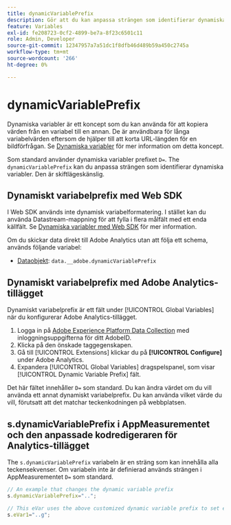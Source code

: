 ```yaml
---
title: dynamicVariablePrefix
description: Gör att du kan anpassa strängen som identifierar dynamiska variabler.
feature: Variables
exl-id: fe208723-0cf2-4899-be7a-8f23c6501c11
role: Admin, Developer
source-git-commit: 12347957a7a51dc1f8dfb46d489b59a450c2745a
workflow-type: tm+mt
source-wordcount: '266'
ht-degree: 0%

---
```


# dynamicVariablePrefix

Dynamiska variabler är ett koncept som du kan använda för att kopiera värden från en variabel till en annan. De är användbara för långa variabelvärden eftersom de hjälper till att korta URL-längden för en bildförfrågan. Se [Dynamiska variabler](../page-vars/dynamic-variables.md) för mer information om detta koncept.

Som standard använder dynamiska variabler prefixet `D=`. The `dynamicVariablePrefix` kan du anpassa strängen som identifierar dynamiska variabler. Den är skiftlägeskänslig.

## Dynamiskt variabelprefix med Web SDK

I Web SDK används inte dynamisk variabelformatering. I stället kan du använda Datastream-mappning för att fylla i flera målfält med ett enda källfält. Se [Dynamiska variabler med Web SDK](../page-vars/dynamic-variables.md#dynamic-variables-using-the-web-sdk) för mer information.

Om du skickar data direkt till Adobe Analytics utan att följa ett schema, används följande variabel:

* [Dataobjekt](/help/implement/aep-edge/data-var-mapping.md): `data.__adobe.dynamicVariablePrefix`

## Dynamiskt variabelprefix med Adobe Analytics-tillägget

Dynamiskt variabelprefix är ett fält under [!UICONTROL Global Variables] när du konfigurerar Adobe Analytics-tillägget.

1. Logga in på [Adobe Experience Platform Data Collection](https://experience.adobe.com/data-collection) med inloggningsuppgifterna för ditt AdobeID.
1. Klicka på den önskade taggegenskapen.
1. Gå till [!UICONTROL Extensions] klickar du på **[!UICONTROL Configure]** under Adobe Analytics.
1. Expandera [!UICONTROL Global Variables] dragspelspanel, som visar [!UICONTROL Dynamic Variable Prefix] fält.

Det här fältet innehåller `D=` som standard. Du kan ändra värdet om du vill använda ett annat dynamiskt variabelprefix. Du kan använda vilket värde du vill, förutsatt att det matchar teckenkodningen på webbplatsen.

## s.dynamicVariablePrefix i AppMeasurementet och den anpassade kodredigeraren för Analytics-tillägget

The `s.dynamicVariablePrefix` variabeln är en sträng som kan innehålla alla teckensekvenser. Om variabeln inte är definierad används strängen i AppMeasurementet `D=` som standard.

```js
// An example that changes the dynamic variable prefix
s.dynamicVariablePrefix="..";

// This eVar uses the above customized dynamic variable prefix to set eVar to page URL
s.eVar1="..g";
```
